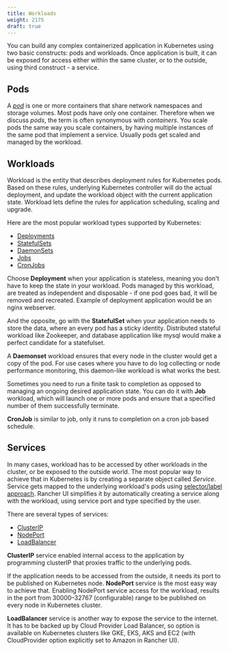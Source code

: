 ```yaml
---
title: Workloads
weight: 2175
draft: true
---
```

You can build any complex containerized application in Kubernetes using two basic constructs: pods and workloads. Once application is built, it can be exposed for access either within the same cluster, or to the outside, using third construct - a service.

## Pods

A [_pod_](https://kubernetes.io/docs/concepts/workloads/pods/pod-overview/) is one or more containers that share network namespaces and storage volumes. Most pods have only one container. Therefore when we discuss _pods_, the term is often synonymous with _containers_. You scale pods the same way you scale containers, by having multiple instances of the same pod that implement a service. Usually pods get scaled and managed by the workload.

## Workloads

Workload is the entity that describes deployment rules for Kubernetes pods. Based on these rules, underlying Kubernetes controller will do the actual deployment, and update the workload object with the current application state.
Workload lets define the rules for application scheduling, scaling and upgrade.

Here are the most popular workload types supported by Kubernetes:

- [Deployments](https://kubernetes.io/docs/concepts/workloads/controllers/deployment/)
- [StatefulSets](https://kubernetes.io/docs/concepts/workloads/controllers/statefulset/)
- [DaemonSets](https://kubernetes.io/docs/concepts/workloads/controllers/daemonset/)
- [Jobs](https://kubernetes.io/docs/concepts/workloads/controllers/jobs-run-to-completion/)
- [CronJobs](https://kubernetes.io/docs/concepts/workloads/controllers/cron-jobs/)


Choose **Deployment** when your application is stateless, meaning you don't have to keep the state in your workload. Pods managed by this workload, are treated as independent and disposable - if one pod goes bad, it will be removed and recreated. Example of deployment application would be an nginx webserver.

And the opposite, go with the **StatefulSet** when your application needs to store the data, where an every pod has a sticky identity. Distributed stateful workload like Zookeeper, and database application like mysql would make a perfect candidate for a statefulset.

A **Daemonset** workload ensures that every node in the cluster would get a copy of the pod. For use cases where you have to do log collecting or node performance monitoring, this daemon-like workload is what works the best.

Sometimes you need to run a finite task to completion as opposed to managing an ongoing desired application state. You can do it with **Job** workload, which will launch one or more pods and ensure that a specified number of them successfully terminate.

**CronJob** is similar to job, only it runs to completion on a cron job based schedule.



## Services

In many cases, workload has to be accessed by other workloads in the cluster, or be exposed to the outside world. The most popular way to achieve that in Kubernetes is by creating a separate object called *Service*. Service gets mapped to the underlying workload's pods using [selector/label approach](https://kubernetes.io/docs/concepts/overview/working-with-objects/labels/#service-and-replicationcontroller). Rancher UI simplifies it by automatically creating a service along with the workload, using service port and type specified by the user.

There are several types of services:

* [ClusterIP](https://kubernetes.io/docs/concepts/services-networking/service/#defining-a-service)
* [NodePort](https://kubernetes.io/docs/concepts/services-networking/service/#type-nodeport)
* [LoadBalancer](https://kubernetes.io/docs/concepts/services-networking/service/#type-loadbalancer)

**ClusterIP** service enabled internal access to the application by programming clusterIP that proxies traffic to the underlying pods.

If the application needs to be accessed from the outside, it needs its port to be published on Kubernetes node. **NodePort** service is the most easy way to achieve that. Enabling NodePort service access for the workload, results in the port from 30000–32767 (configurable) range to be published on every node in Kubernetes cluster.

**LoadBalancer** service is another way to expose the service to the internet. It has to be backed up by Cloud Provider Load Balancer, so option is available on Kubernetes clusters like GKE, EKS, AKS and EC2 (with CloudProvider option explicitly set to Amazon in Rancher UI).
